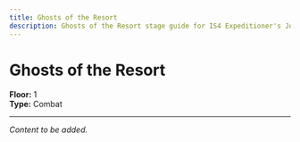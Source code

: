 ```yaml
---
title: Ghosts of the Resort
description: Ghosts of the Resort stage guide for IS4 Expeditioner's Joklumarkar
---
```


# Ghosts of the Resort

**Floor:** 1  
**Type:** Combat  

---

*Content to be added.*

